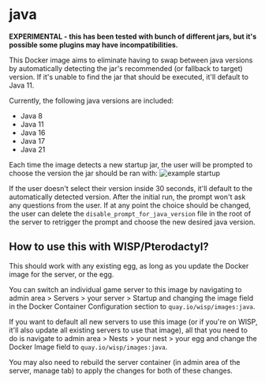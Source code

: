 # java

**EXPERIMENTAL - this has been tested with bunch of different jars, but it's possible some plugins may have incompatibilities.**

This Docker image aims to eliminate having to swap between java versions by automatically detecting the jar's recommended (or fallback to target) version. If it's unable to find the jar that should be executed, it'll default to Java 11.

Currently, the following java versions are included:

* Java 8
* Java 11
* Java 16
* Java 17
* Java 21

Each time the image detects a new startup jar, the user will be prompted to choose the version the jar should be ran with:
![example startup](https://i.imgur.com/isC0ZVZ.png)

If the user doesn't select their version inside 30 seconds, it'll default to the automatically detected version. After the initial run, the prompt won't ask any questions from the user. If at any point the choice should be changed, the user can delete the `disable_prompt_for_java_version` file in the root of the server to retrigger the prompt and choose the new desired java version.

## How to use this with WISP/Pterodactyl?

This should work with any existing egg, as long as you update the Docker image for the server, or the egg.

You can switch an individual game server to this image by navigating to admin area > Servers > your server > Startup and changing the image field in the Docker Container Configuration section to `quay.io/wisp/images:java`.

If you want to default all new servers to use this image (or if you're on WISP, it'll also update all existing servers to use that image), all that you need to do is navigate to admin area > Nests > your nest > your egg and change the Docker Image field to `quay.io/wisp/images:java`.

You may also need to rebuild the server container (in admin area of the server, manage tab) to apply the changes for both of these changes.
